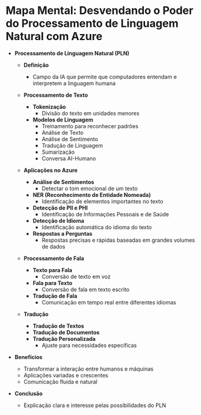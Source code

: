 # Mapa Mental: Desvendando o Poder do Processamento de Linguagem Natural com Azure

- **Processamento de Linguagem Natural (PLN)**
    - **Definição**
        - Campo da IA que permite que computadores entendam e interpretem a linguagem humana

    - **Processamento de Texto**
        - **Tokenização**
            - Divisão do texto em unidades menores
        - **Modelos de Linguagem**
            - Treinamento para reconhecer padrões
            - Análise de Texto
            - Análise de Sentimento
            - Tradução de Linguagem
            - Sumarização
            - Conversa AI-Humano

    - **Aplicações no Azure**
        - **Análise de Sentimentos**
            - Detectar o tom emocional de um texto
        - **NER (Reconhecimento de Entidade Nomeada)**
            - Identificação de elementos importantes no texto
        - **Detecção de PII e PHI**
            - Identificação de Informações Pessoais e de Saúde
        - **Detecção de Idioma**
            - Identificação automática do idioma do texto
        - **Respostas a Perguntas**
            - Respostas precisas e rápidas baseadas em grandes volumes de dados

    - **Processamento de Fala**
        - **Texto para Fala**
            - Conversão de texto em voz
        - **Fala para Texto**
            - Conversão de fala em texto escrito
        - **Tradução de Fala**
            - Comunicação em tempo real entre diferentes idiomas

    - **Tradução**
        - **Tradução de Textos**
        - **Tradução de Documentos**
        - **Tradução Personalizada**
            - Ajuste para necessidades específicas

- **Benefícios**
    - Transformar a interação entre humanos e máquinas
    - Aplicações variadas e crescentes
    - Comunicação fluida e natural

- **Conclusão**
    - Explicação clara e interesse pelas possibilidades do PLN
